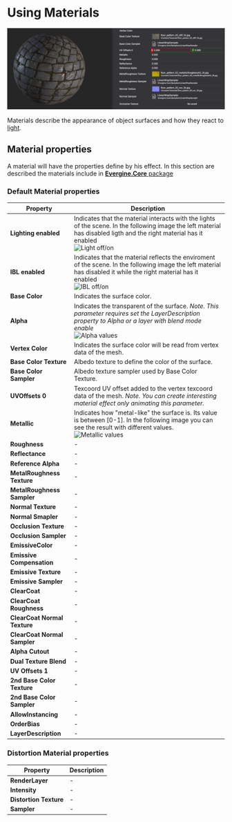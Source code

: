 # Using Materials

![Materials header](images/materials.jpg)

Materials describe the appearance of object surfaces and how they react to [light](../lights.md).

## Material properties

A material will have the properties define by his effect. In this section are described the materials include in [**Evergine.Core** package](../evergine_studio/packages.md)

### Default Material properties

|Property                       | Description |
|-------------------------------|-------------|
| **Lighting enabled**          | Indicates that the material interacts with the lights of the scene. In the following image the left material has disabled ligth and the right material has it enabled <br> ![Light off/on](images/DefaultMaterialLightOnOff.png)|
| **IBL enabled**               | Indicates that the material reflects the enviroment of the scene. In the following image the left material has disabled it while the right material has it enabled <br> ![IBL off/on](images/DefaultMaterialIBLOnOff.png)|
| **Base Color**                | Indicates the surface color.  |
| **Alpha**                     | Indicates the transparent of the surface. _Note. This parameter requires set the LayerDescription property to Alpha or a layer with blend mode enable_ <br> ![Alpha values](images/DefaultMaterialAlphaOnOff.png) |
| **Vertex Color**              | Indicates the surface color will be read from vertex data of the mesh. |
| **Base Color Texture**        | Albedo texture to define the color of the surface. |
| **Base Color Sampler**        | Albedo texture sampler used by Base Color Texture. |
| **UVOffsets 0**               | Texcoord UV offset added to the vertex texcoord data of the mesh. _Note. You can create interesting material effect only animating this parameter._|
| **Metallic**                  | Indicates how "metal-like" the surface is. Its value is between [0-1]. In the following image you can see the result with different values. <br> ![Metallic values](images/DefaultMaterialMetallic.png) |
| **Roughness**                 | - |
| **Reflectance**               | - |
| **Reference Alpha**           | - |
| **MetalRoughness Texture**    | - |
| **MetalRoughness Sampler**    | - |
| **Normal Texture**            | - |
| **Normal Smapler**            | - |
| **Occlusion Texture**         | - |
| **Occlusion Sampler**         | - |
| **EmissiveColor**             | - |
| **Emissive Compensation**     | - |
| **Emissive Texture**          | - |
| **Emissive Sampler**          | - |
| **ClearCoat**                 | - |
| **ClearCoat Roughness**       | - |
| **ClearCoat Normal Texture**  | - |
| **ClearCoat Normal Sampler**  | - |
| **Alpha Cutout**              | - |
| **Dual Texture Blend**        | - |
| **UV Offsets 1**              | - |
| **2nd Base Color Texture**    | - |
| **2nd Base Color Sampler**    | - |
| **AllowInstancing**           | - |
| **OrderBias**                 | - |
| **LayerDescription**          | - |

### Distortion Material properties

|Property                       | Description |
|-------------------------------|-------------|
| **RenderLayer**               | - |
| **Intensity**                 | - |
| **Distortion Texture**        | - |
| **Sampler**                   | - |
